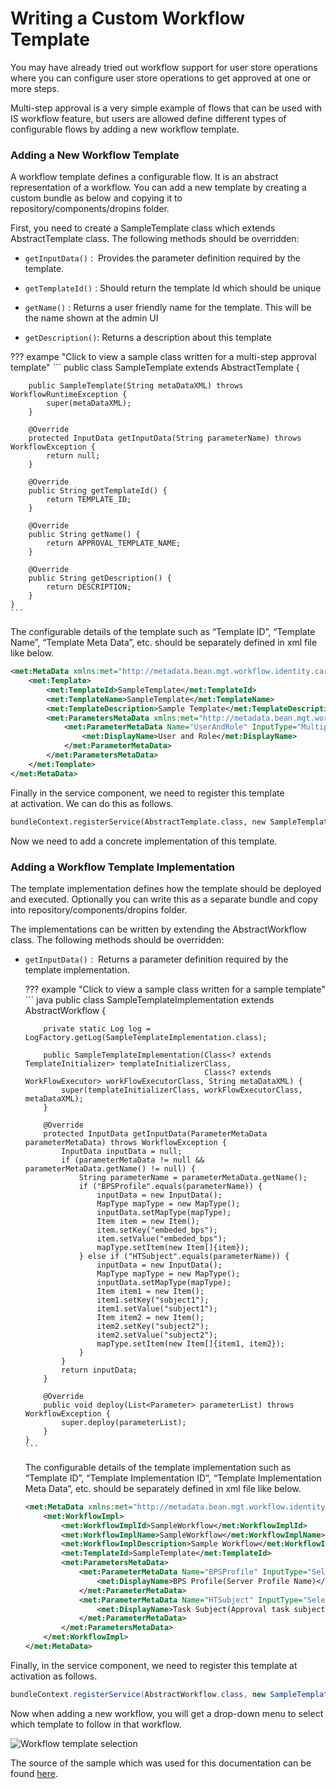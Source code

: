 # Writing a Custom Workflow Template

You may have already tried out workflow support for user store
operations where you can configure user store operations to get approved
at one or more steps.

Multi-step approval is a very simple example of flows that can be used
with IS workflow feature, but users are allowed define different types
of configurable flows by adding a new workflow template.

  

### Adding a New Workflow Template

A workflow template defines a configurable flow. It is an abstract
representation of a workflow. You can add a new template by creating a
custom bundle as below and copying it to
repository/components/dropins folder.   

First, you need to create a SampleTemplate class which extends
AbstractTemplate class. The following methods should be overridden:

-   `getInputData()` :  Provides the parameter definition required by the
    template.

-   `getTemplateId()` : Should return the template Id which should be
    unique

-   `getName()` : Returns a user friendly name for the template. This will
    be the name shown at the admin UI

-   `getDescription()`: Returns a description about this template

??? exampe "Click to view a sample class written for a multi-step approval template"
    ```
    public class SampleTemplate extends AbstractTemplate {
    
        public SampleTemplate(String metaDataXML) throws WorkflowRuntimeException {
            super(metaDataXML);
        }
    
        @Override
        protected InputData getInputData(String parameterName) throws WorkflowException {
            return null;
        }
    
        @Override
        public String getTemplateId() {
            return TEMPLATE_ID;
        }
    
        @Override
        public String getName() {
            return APPROVAL_TEMPLATE_NAME;
        }
    
        @Override
        public String getDescription() {
            return DESCRIPTION;
        }
    }
    ```

The configurable details of the template such as “Template ID”,
“Template Name”, “Template Meta Data”, etc. should be separately defined
in xml file like below.   

``` xml
<met:MetaData xmlns:met="http://metadata.bean.mgt.workflow.identity.carbon.wso2.org">
    <met:Template>
        <met:TemplateId>SampleTemplate</met:TemplateId>
        <met:TemplateName>SampleTemplate</met:TemplateName>
        <met:TemplateDescription>Sample Template</met:TemplateDescription>
        <met:ParametersMetaData xmlns:met="http://metadata.bean.mgt.workflow.identity.carbon.wso2.org">
            <met:ParameterMetaData Name="UserAndRole" InputType="Multiple_Steps_User_Role" isRequired="true">
                <met:DisplayName>User and Role</met:DisplayName>
            </met:ParameterMetaData>
        </met:ParametersMetaData>
    </met:Template>
</met:MetaData>
```

Finally in the service component, we need to register this template
at activation. We can do this as follows. 

``` xml
bundleContext.registerService(AbstractTemplate.class, new SampleTemplate(readFileContent(Constants.TEMPLATE_PARAMETER_METADATA_FILE_NAME)), null);
```
  
Now we need to add a concrete implementation of this template.

### Adding a Workflow Template Implementation

The template implementation defines how the template should be deployed
and executed. Optionally you can write this as a separate bundle and
copy into repository/components/dropins folder.

The implementations can be written by extending the AbstractWorkflow
class. The following methods should be overridden:

-   `getInputData()` :  Returns a parameter definition required by the
    template implementation.

    ??? example "Click to view a sample class written for a sample template"
        ``` java
        public class SampleTemplateImplementation extends AbstractWorkflow {

            private static Log log = LogFactory.getLog(SampleTemplateImplementation.class);

            public SampleTemplateImplementation(Class<? extends TemplateInitializer> templateInitializerClass,
                                                Class<? extends WorkFlowExecutor> workFlowExecutorClass, String metaDataXML) {
                super(templateInitializerClass, workFlowExecutorClass, metaDataXML);
            }

            @Override
            protected InputData getInputData(ParameterMetaData parameterMetaData) throws WorkflowException {
                InputData inputData = null;
                if (parameterMetaData != null && parameterMetaData.getName() != null) {
                    String parameterName = parameterMetaData.getName();
                    if ("BPSProfile".equals(parameterName)) {
                        inputData = new InputData();
                        MapType mapType = new MapType();
                        inputData.setMapType(mapType);
                        Item item = new Item();
                        item.setKey("embeded_bps");
                        item.setValue("embeded_bps");
                        mapType.setItem(new Item[]{item});
                    } else if ("HTSubject".equals(parameterName)) {
                        inputData = new InputData();
                        MapType mapType = new MapType();
                        inputData.setMapType(mapType);
                        Item item1 = new Item();
                        item1.setKey("subject1");
                        item1.setValue("subject1");
                        Item item2 = new Item();
                        item2.setKey("subject2");
                        item2.setValue("subject2");
                        mapType.setItem(new Item[]{item1, item2});
                    }
                }
                return inputData;
            }

            @Override
            public void deploy(List<Parameter> parameterList) throws WorkflowException {
                super.deploy(parameterList);
            }
        }
        ```

    The configurable details of the template implementation such as
    “Template ID”, “Template Implementation ID”, “Template Implementation
    Meta Data”, etc. should be separately defined in xml file like below.

    ``` xml
    <met:MetaData xmlns:met="http://metadata.bean.mgt.workflow.identity.carbon.wso2.org">
        <met:WorkflowImpl>
            <met:WorkflowImplId>SampleWorkflow</met:WorkflowImplId>
            <met:WorkflowImplName>SampleWorkflow</met:WorkflowImplName>
            <met:WorkflowImplDescription>Sample Workflow</met:WorkflowImplDescription>
            <met:TemplateId>SampleTemplate</met:TemplateId>
            <met:ParametersMetaData>
                <met:ParameterMetaData Name="BPSProfile" InputType="Select" isRequired="true" isInputDataRequired="true">
                    <met:DisplayName>BPS Profile(Server Profile Name)</met:DisplayName>
                </met:ParameterMetaData>
                <met:ParameterMetaData Name="HTSubject" InputType="Select" isRequired="true" isInputDataRequired="true">
                    <met:DisplayName>Task Subject(Approval task subject to display)</met:DisplayName>
                </met:ParameterMetaData>
            </met:ParametersMetaData>
        </met:WorkflowImpl>
    </met:MetaData>
    ```

Finally, in the service component, we need to register this template at
activation as follows.

``` java
bundleContext.registerService(AbstractWorkflow.class, new SampleTemplateImplementation(BPELDeployer.class, RequestExecutor.class, readFileContent(Constants.WORKFLOW_IMPL_PARAMETER_METADATA_FILE_NAME)), null);
```

Now when adding a new workflow, you will get a drop-down menu to select
which template to follow in that workflow.

![Workflow template selection](../../assets/img/using-wso2-identity-server/workflow-template-selection.png)

The source of the sample which was used for this documentation can be found
[here](https://github.com/wso2/product-is/tree/master/modules/samples/workflow/template/sample-template).
